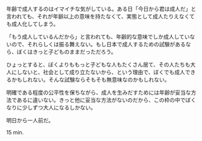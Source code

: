 年齢で成人するのはイマイチな気がしている。ある日「今日から君は成人だ」と言われても、それが年齢以上の意味を持たなくて、実態として成人たりえなくても成人化してしまう。

「もう成人しているんだから」と言われても、年齢的な意味でしか成人していないので、それらしくは振る舞えない。もし日本で成人するための試験があるなら、ぼくはきっと子どものままだっただろう。

ひょっとすると、ぼくよりももっと子どもな人もたくさん居て、その人たちも大人にしないと、社会として成り立たないから、という理由で、ぼくでも成人できるかもしれない。そんな試験ならそもそも無意味なのかもしれない。

明確である程度の公平性を保ちながら、成人を生みだすためには年齢が妥当な方法であるに違いない。きっと他に妥当な方法がないのだから、この枠の中でぼくなりに少しずつ大人になるしかない。

明日から一人前だ。

15 min.
